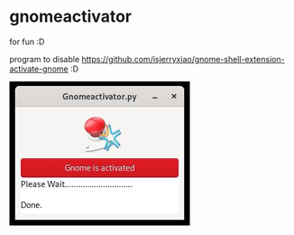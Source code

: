 # gnomeactivator
for fun :D 

program to disable https://github.com/isjerryxiao/gnome-shell-extension-activate-gnome  :D 

![Alt text](https://raw.githubusercontent.com/yucefsourani/gnomeactivator/main/Screenshot1.jpg "Screenshot")


